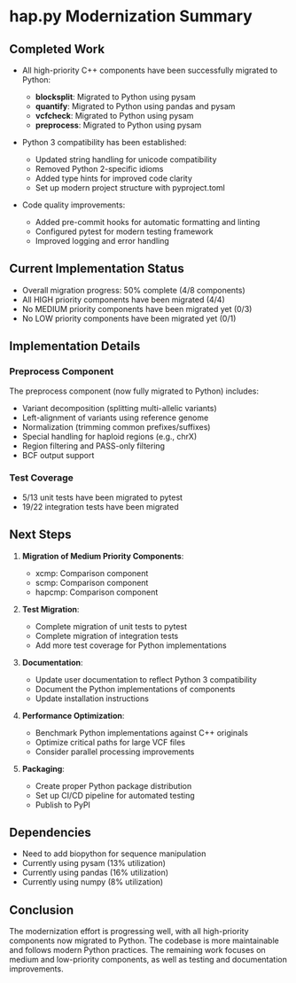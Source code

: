 # hap.py Modernization Summary

## Completed Work

- All high-priority C++ components have been successfully migrated to Python:
  - **blocksplit**: Migrated to Python using pysam
  - **quantify**: Migrated to Python using pandas and pysam
  - **vcfcheck**: Migrated to Python using pysam
  - **preprocess**: Migrated to Python using pysam

- Python 3 compatibility has been established:
  - Updated string handling for unicode compatibility
  - Removed Python 2-specific idioms
  - Added type hints for improved code clarity
  - Set up modern project structure with pyproject.toml

- Code quality improvements:
  - Added pre-commit hooks for automatic formatting and linting
  - Configured pytest for modern testing framework
  - Improved logging and error handling

## Current Implementation Status

- Overall migration progress: 50% complete (4/8 components)
- All HIGH priority components have been migrated (4/4)
- No MEDIUM priority components have been migrated yet (0/3)
- No LOW priority components have been migrated yet (0/1)

## Implementation Details

### Preprocess Component

The preprocess component (now fully migrated to Python) includes:

- Variant decomposition (splitting multi-allelic variants)
- Left-alignment of variants using reference genome
- Normalization (trimming common prefixes/suffixes)
- Special handling for haploid regions (e.g., chrX)
- Region filtering and PASS-only filtering
- BCF output support

### Test Coverage

- 5/13 unit tests have been migrated to pytest
- 19/22 integration tests have been migrated

## Next Steps

1. **Migration of Medium Priority Components**:
   - xcmp: Comparison component
   - scmp: Comparison component
   - hapcmp: Comparison component

2. **Test Migration**:
   - Complete migration of unit tests to pytest
   - Complete migration of integration tests
   - Add more test coverage for Python implementations

3. **Documentation**:
   - Update user documentation to reflect Python 3 compatibility
   - Document the Python implementations of components
   - Update installation instructions

4. **Performance Optimization**:
   - Benchmark Python implementations against C++ originals
   - Optimize critical paths for large VCF files
   - Consider parallel processing improvements

5. **Packaging**:
   - Create proper Python package distribution
   - Set up CI/CD pipeline for automated testing
   - Publish to PyPI

## Dependencies

- Need to add biopython for sequence manipulation
- Currently using pysam (13% utilization)
- Currently using pandas (16% utilization)
- Currently using numpy (8% utilization)

## Conclusion

The modernization effort is progressing well, with all high-priority components now migrated to Python. The codebase is more maintainable and follows modern Python practices. The remaining work focuses on medium and low-priority components, as well as testing and documentation improvements.
